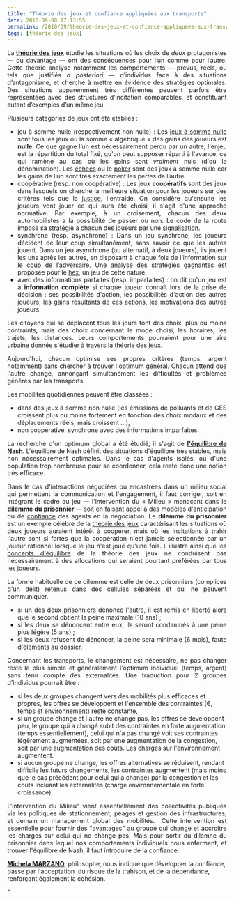 ```yaml
---
title: "Théorie des jeux et confiance appliquées aux transports"
date: 2010-09-08 17:13:55
permalink: /2010/09/theorie-des-jeux-et-confiance-appliquees-aux-transports.html
tags: [théorie des jeux]
---
```


<p style="text-align: justify">La <a href="http://fr.wikipedia.org/wiki/Theorie_des_jeux" target="_blank"><strong>théorie des jeux</strong></a> étudie les situations où les choix de <em>deux</em> protagonistes — ou davantage — ont des conséquences pour l’un comme pour l’autre. Cette théorie analyse notamment les comportements — prévus, réels, ou tels que justifiés <em>a posteriori</em> — d’individus face à des situations d’antagonisme, et cherche à mettre en évidence des stratégies optimales.  Des situations apparemment très différentes peuvent parfois être  représentées avec des structures d’incitation comparables, et  constituant autant d’exemples d’un même jeu.</p> <p style="text-align: justify">Plusieurs catégories de jeux ont été établies :</p> <ul style="text-align: justify"> <li>jeu à somme nulle (respectivement non nulle) : Les <a href="http://fr.wikipedia.org/wiki/Jeu_%C3%A0_somme_nulle" title="Jeu à somme nulle">jeux à somme nulle</a> sont tous les jeux où la somme « algébrique » des gains des joueurs est <strong>nulle</strong>.  Ce que gagne l’un est nécessairement perdu par un autre, l'enjeu est la  répartition du total fixé, qu'on peut supposer réparti à l'avance, ce  qui ramène au cas où les gains sont <em>vraiment</em> nuls (d'où la dénomination). Les <a href="http://fr.wikipedia.org/wiki/Jeu_d%27echecs" title="Jeu d'échecs">échecs</a> ou le <a href="http://fr.wikipedia.org/wiki/Poker" title="Poker">poker</a> sont des jeux à somme nulle car les gains de l’un sont très exactement les pertes de l’autre.</li> <li>coopérative (resp. non coopérative) : Les jeux <strong>coopératifs</strong> sont des jeux dans lesquels on cherche la meilleure situation pour les joueurs sur des critères tels que la <a href="http://fr.wikipedia.org/wiki/Justice" title="Justice">justice</a>,  l'entraide. On considère qu'ensuite les joueurs vont jouer ce qui aura  été choisi, il s'agit d'une approche normative. Par exemple, à un  croisement, chacun des deux automobilistes a la possibilité de passer ou  non. Le code de la route impose sa <a href="http://fr.wikipedia.org/wiki/Strategie" title="Stratégie">stratégie</a> à chacun des joueurs par une <a href="http://fr.wikipedia.org/wiki/Signalisation" title="Signalisation">signalisation</a>. </li> <li>synchrone (resp. asynchrone) : Dans un jeu synchrone, les joueurs décident de leur coup simultanément,  sans savoir ce que les autres jouent. Dans un jeu asynchrone (ou  alternatif, à deux joueurs), ils jouent les uns après les autres, en  disposant à chaque fois de l’information sur le coup de l’adversaire.  Une analyse des stratégies gagnantes est proposée pour le <a href="http://fr.wikipedia.org/wiki/Hex" title="Hex">hex</a>, un jeu de cette nature.</li> <li>avec des informations parfaites (resp. imparfaites) : on dit qu'un jeu est à <strong>information complète</strong> si chaque joueur connaît lors de la prise de décision : ses possibilités d'action, les possibilités d'action des autres joueurs, les gains résultants de ces actions, les motivations des autres joueurs.</li> </ul> <p style="text-align: justify">Les citoyens qui se déplacent tous les jours font des choix, plus ou moins contraints, mais des choix concernant le mode choisi, les horaires, les trajets, les distances. Leurs comportements pourraient pour une aire urbaine donnée s'étudier à travers la théorie des jeux.</p> <p style="text-align: justify">Aujourd'hui, chacun optimise ses propres critères (temps, argent notamment) sans chercher à trouver l'optimum général. Chacun attend que l'autre change, annonçant simultanément les difficultés et problèmes générés par les transports.</p>   <!--more-->  Les mobilités quotidiennes peuvent être classées : <ul style="text-align: justify"> <li>dans des jeux à somme non nulle (les émissions de polluants et de GES croissent plus ou moins fortement en fonction des choix modaux et des déplacements réels, mais croissent ...),</li> <li>non coopérative, synchrone avec des informations imparfaites.</li> </ul> <p style="text-align: justify">La recherche d'un optimum global a été étudié, il s'agit de <a href="http://fr.wikipedia.org/wiki/%C3%89quilibre_de_Nash" target="_blank"><strong>l'équilibre de Nash</strong></a>. L'équilibre de Nash définit des situations d'équilibre très stables,  mais non nécessairement optimales. Dans le cas  d'agents isolés, ou d'une population trop nombreuse pour se coordonner,  cela reste donc une notion très efficace.</p> <p style="text-align: justify">Dans le cas d'interactions négociées ou encastrées dans un milieu  social qui permettent la communication et l'engagement, il faut  corriger, soit en intégrant le cadre au jeu — l'intervention du  « Milieu » menaçant dans le <a href="http://fr.wikipedia.org/wiki/Dilemme_du_prisonnier" target="_blank"><strong>dilemme du prisonnier </strong></a>— soit en faisant  appel à des modèles d'anticipation ou de <a href="http://fr.wikipedia.org/wiki/Confiance" title="Confiance">confiance</a> des agents en la négociation. Le <strong>dilemme du prisonnier</strong> est un exemple célèbre de la <a href="http://fr.wikipedia.org/wiki/Theorie_des_jeux" title="Théorie des jeux">théorie des jeux</a> caractérisant les situations où deux joueurs auraient intérêt à  coopérer, mais où les incitations à trahir l'autre sont si fortes que la  coopération n'est jamais sélectionnée par un joueur rationnel lorsque  le jeu n'est joué qu'une fois. Il illustre ainsi que les <a href="http://fr.wikipedia.org/wiki/Concept_de_solution" title="Concept de solution">concepts d'équilibre</a> de la théorie des jeux ne conduisent pas nécessairement à des allocations qui seraient pourtant préférées par tous les joueurs.</p> <p style="text-align: justify">La forme habituelle de ce dilemme est celle de deux prisonniers  (complices d'un délit) retenus dans des cellules séparées et qui ne  peuvent communiquer.</p> <ul style="text-align: justify"> <li>si un des deux prisonniers dénonce l'autre, il est remis en liberté alors que le second obtient la peine maximale (10 ans) ;</li> <li>si les deux se dénoncent entre eux, ils seront condamnés à une peine plus légère (5 ans) ;</li> <li>si les deux refusent de dénoncer, la peine sera minimale (6 mois), faute d'éléments au dossier.</li> </ul> <p style="text-align: justify">Concernant les transports, le changement est nécessaire, ne pas changer reste le plus simple et généralement l'optimum individuel (temps, argent) sans tenir compte des externalités. Une traduction pour 2 groupes d'individus pourrait être :</p> <ul> <li>si les deux groupes changent vers des mobilités plus efficaces et propres, les offres se développent et l'ensemble des contraintes (€, temps et environnement) reste constante,</li> <li>si un groupe change et l'autre ne change pas, les offres se développent peu, le groupe qui a changé subit des contraintes en forte augmentation (temps essentiellement), celui qui n'a pas changé voit ses contraintes légèrement augmentées, soit par une augmentation de la congestion, soit par une augmentation des coûts. Les charges sur l'environnement augmentent.</li> <li>si aucun groupe ne change, les offres alternatives se réduisent, rendant difficile les futurs changements, les contraintes augmentent (mais moins que le cas précédent pour celui qui a changé) par la congestion et les coûts incluant les externalités (charge environnementale en forte croissance).</li> </ul> <p style="text-align: justify">L'intervention du Milieu" vient essentiellement des collectivités publiques via les politiques de stationnement, péages et gestion des infrastructures, et demain un management global des mobilités.  Cette intervention est essentielle pour fournir des "avantages" au groupe qui change et accroitre les charges sur celui qui ne change pas. Mais pour sortir du dilemne du prisonnier dans lequel nos comportements individuels nous enferment, et trouver l'équilibre de Nash, il faut introduire de la confiance.</p> <p style=""text-align: justify""><a href=""http://fr.wikipedia.org/wiki/Michela_Marzano"" target=""_blank""><strong>Michela MARZANO</strong></a>, philosophe, nous indique que développer la confiance, passe par l'acceptation  du risque de la trahison, et de la dépendance, renforçant également la cohésion.</p> <ul> </ul> <p>        </p>"
